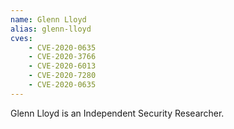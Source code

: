 ```yaml
---
name: Glenn Lloyd
alias: glenn-lloyd
cves:
    - CVE-2020-0635
    - CVE-2020-3766
    - CVE-2020-6013
    - CVE-2020-7280
    - CVE-2020-0635
---
```

Glenn Lloyd is an Independent Security Researcher.